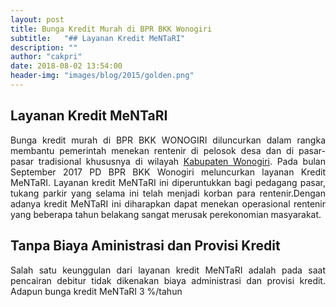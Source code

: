 ```yaml
---
layout: post
title: Bunga Kredit Murah di BPR BKK Wonogiri 
subtitle:   "## Layanan Kredit MeNTaRI"
description: ""
author: "cakpri"
date: 2018-08-02 13:54:00
header-img: "images/blog/2015/golden.png"
---
```


## Layanan Kredit MeNTaRI

<div style="text-align: justify;">Bunga kredit murah di BPR BKK WONOGIRI diluncurkan  dalam rangka membantu pemerintah  menekan rentenir di pelosok desa dan di pasar-pasar tradisional khususnya di wilayah <a href="https://id.wikipedia.org/wiki/Kabupaten_Wonogiri">Kabupaten Wonogiri</a>. Pada bulan September 2017 PD BPR BKK Wonogiri meluncurkan layanan Kredit MeNTaRI. Layanan kredit MeNTaRI ini diperuntukkan bagi pedagang pasar, tukang parkir yang selama ini telah menjadi korban para rentenir.Dengan adanya kredit MeNTaRI ini diharapkan dapat menekan operasional rentenir yang beberapa tahun belakang sangat merusak perekonomian masyarakat.</div>

## Tanpa Biaya Aministrasi dan Provisi Kredit

<div style="text-align: justify;">Salah satu keunggulan dari layanan kredit MeNTaRI adalah pada saat pencairan debitur tidak dikenakan biaya administrasi dan provisi kredit. Adapun bunga kredit MeNTaRI 3 %/tahun</div>
